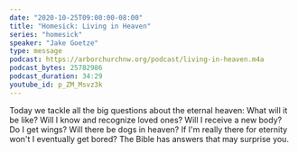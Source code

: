 ```yaml
---
date: "2020-10-25T09:00:00-08:00"
title: "Homesick: Living in Heaven"
series: "homesick"
speaker: "Jake Goetze"
type: message
podcast: https://arborchurchnw.org/podcast/living-in-heaven.m4a
podcast_bytes: 25782986
podcast_duration: 34:29
youtube_id: p_ZM_Msvz3k
---
```


 Today we tackle all the big questions about the eternal heaven: What will it be like? Will I know and recognize loved ones? Will I receive a new body? Do I get wings? Will there be dogs in heaven?  If I'm really there for eternity won't I eventually get bored? The Bible has answers that may surprise you.

